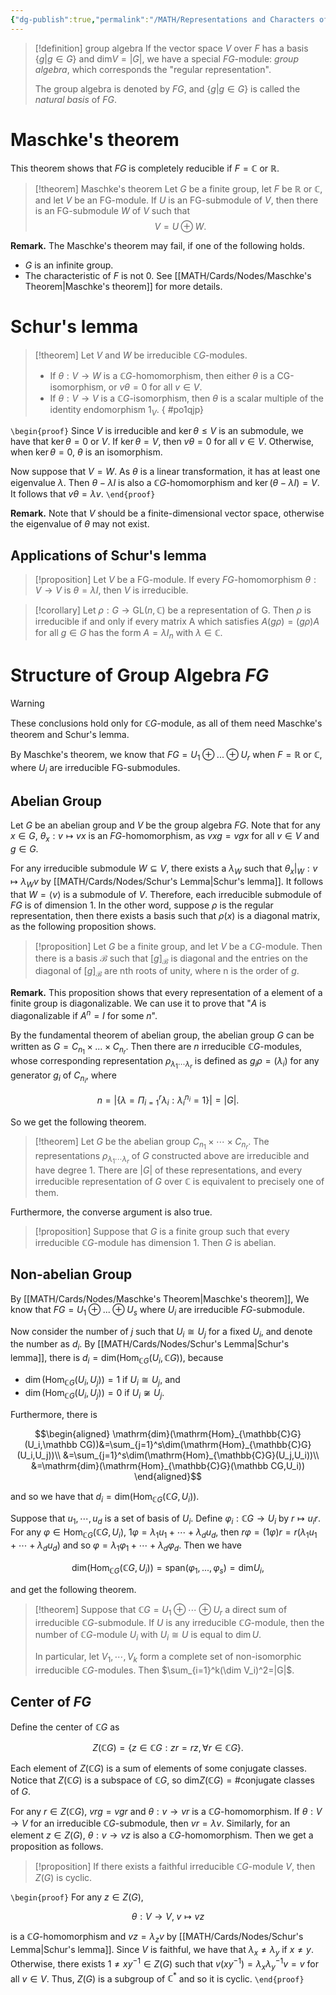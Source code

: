 ```yaml
---
{"dg-publish":true,"permalink":"/MATH/Representations and Characters of Groups/Nodes/2 Group Algebra/","dgPassFrontmatter":true}
---
```



> [!definition] group algebra
> If the vector space $V$ over $F$ has a basis $\{g|g\in G\}$ and $\mathrm {dim} V=|G|$, we have a special $FG$-module: *group algebra*, which corresponds the "regular representation". 
> 
> The group algebra is denoted by $FG$, and $\{g|g\in G\}$ is called the *natural basis* of $FG.$

# Maschke's theorem

This theorem shows that $FG$ is completely reducible if $F=\mathbb{C}$ or $\mathbb{R}$.

> [!theorem] Maschke's theorem
> Let $G$ be a finite group, let $F$ be $\mathbb{R}$ or $\mathbb{C}$, and let $V$ be an FG-module. If $U$ is an FG-submodule of $V$, then there is an FG-submodule $W$ of $V$ such that$$V=U\oplus W.$$

**Remark.** The Maschke's theorem may fail, if one of the following holds.
- $G$ is an infinite group.
- The characteristic of $F$ is not $0$. See [[MATH/Cards/Nodes/Maschke's Theorem\|Maschke's theorem]] for more details.

# Schur's lemma

> [!theorem]
> Let $V$ and $W$ be irreducible $\mathbb CG$-modules. 
> - If $\theta: V\to W$ is a $\mathbb CG$-homomorphism, then either $\theta$ is a CG-isomorphism, or $v\theta=0$ for all $v\in V$.
> - If $\theta:V\to V$ is a $\mathbb CG$-isomorphism, then $\theta$ is a scalar multiple of the identity endomorphism $1_V$.
{ #po1qjp}


`\begin{proof}`
Since $V$ is irreducible and $\ker\theta\leqslant V$ is an submodule, we have that $\ker\theta=0\mbox{ or }V$. If $\ker\theta=V$, then $v\theta=0$ for all $v\in V$. Otherwise, when $\ker\theta=0$, $\theta$ is an isomorphism.

Now suppose that $V=W$. As $\theta$ is a linear transformation, it has at least one eigenvalue $\lambda$. Then $\theta-\lambda I$ is also a $\mathbb{C}G$-homomorphism and $\ker(\theta-\lambda I)=V$. It follows that $v\theta= \lambda v$.
`\end{proof}`

**Remark.** Note that $V$ should be a finite-dimensional vector space, otherwise the eigenvalue of $\theta$ may not exist.
 
## Applications of Schur's lemma

> [!proposition]
> Let $V$ be a FG-module. If every $FG$-homomorphism $\theta:V\to V$ is $\theta = \lambda I$, then $V$ is irreducible.

> [!corollary]
> Let $\rho:G\to \mathrm{GL}(n,\mathbb{C})$ be a representation of G. Then $\rho$ is irreducible if and only if every matrix A which satisfies $A(g\rho)=(g\rho)A$ for all $g\in G$ has the form $A=\lambda I_n$ with $\lambda\in \mathbb{C}$.

# Structure of Group Algebra $FG$

> [!warning]
> These conclusions hold only for $\mathbb CG$-module, as all of them need Maschke's theorem and Schur's lemma.
 
By Maschke's theorem, we know that $FG=U_1\oplus...\oplus U_r$ when $F=\mathbb{R}$ or $\mathbb C$, where $U_i$ are irreducible FG-submodules.

## Abelian Group

Let $G$ be an abelian group and $V$ be the group algebra $FG$. Note that for any $x\in G$, $\theta_x:v\mapsto vx$ is an $FG$-homomorphism, as $vxg=vgx$ for all $v\in V$ and $g\in G$. 

For any irreducible submodule $W\subseteq V$, there exists a $\lambda_W$ such that $\theta_x|_{W}:v\mapsto\lambda_Wv$ by [[MATH/Cards/Nodes/Schur's Lemma\|Schur's lemma]]. It follows that $W=\left\langle v\right\rangle$ is a submodule of $V$. Therefore, each irreducible submodule of $FG$ is of dimension $1$. In the other word, suppose $\rho$ is the regular representation, then there exists a basis such that $\rho(x)$ is a diagonal matrix, as the following proposition shows.

> [!proposition]
> Let $G$ be a finite group, and let $V$ be a $\mathbb CG$-module. Then there is a basis $\mathcal B$ such that $[g]_{\mathcal B}$ is diagonal and the entries on the diagonal of $[g]_{\mathcal B}$ are nth roots of unity, where n is the order of $g$.

**Remark.** This proposition shows that every representation of a element of a finite group is diagonalizable. We can use it to prove that "$A$ is diagonalizable if $A^n=I$ for some $n$".

By the fundamental theorem of abelian group, the abelian group $G$ can be written as $G=C_{n_1}\times...\times C_{n_r}$. Then there are $n$ irreducible $\mathbb{C}G$-modules, whose corresponding representation $\rho_{\lambda_1\cdots\lambda_r}$ is defined as $g_i\rho=(\lambda_i)$ for any generator $g_i$ of $C_{n_i}$, where

$$n=|\{\lambda=\Pi_{i=1}^r\lambda_i:\lambda_i^{n_i}=1\}|=|G|.$$

So we get the following theorem.

> [!theorem]
> Let $G$ be the abelian group $C_{n_1}\times\cdots\times C_{n_r}$. The representations $\rho_{\lambda_1\cdots\lambda_r}$ of $G$ constructed above are irreducible and have degree $1$. There are $|G|$ of these representations, and every irreducible representation of $G$ over $\mathbb{C}$ is equivalent to precisely one of them.

Furthermore, the converse argument is also true.

> [!proposition]
> Suppose that $G$ is a finite group such that every irreducible $\mathbb CG$-module has dimension 1. Then $G$ is abelian.

## Non-abelian Group

By [[MATH/Cards/Nodes/Maschke's Theorem\|Maschke's theorem]], We know that $FG=U_1\oplus...\oplus U_s$ where $U_i$ are irreducible $FG$-submodule.

Now consider the number of $j$ such that $U_i\cong U_j$ for a fixed $U_i$, and denote the number as $d_i$. By [[MATH/Cards/Nodes/Schur's Lemma\|Schur's lemma]], there is $d_i=\mathrm{dim}(\mathrm{Hom}_{\mathbb{C}G}(U_i,\mathbb CG))$, because
- $\dim(\mathrm{Hom}_{\mathbb{C}G}(U_i,U_j))=1$ if $U_i\cong U_j$, and
- $\dim(\mathrm{Hom}_{\mathbb{C}G}(U_i,U_j))=0$ if $U_i\not\cong U_j$.

Furthermore, there is

$$\begin{aligned}
\mathrm{dim}(\mathrm{Hom}_{\mathbb{C}G}(U_i,\mathbb CG))&=\sum_{j=1}^s\dim(\mathrm{Hom}_{\mathbb{C}G}(U_i,U_j))\\
&=\sum_{j=1}^s\dim(\mathrm{Hom}_{\mathbb{C}G}(U_j,U_i))\\
&=\mathrm{dim}(\mathrm{Hom}_{\mathbb{C}G}(\mathbb CG,U_i))
\end{aligned}$$

and so we have that $d_i=\mathrm{dim}(\mathrm{Hom}_{\mathbb{C}G}(\mathbb CG,U_i))$.

Suppose that $u_1,\cdots,u_d$ is a set of basis of $U_i$. Define $\varphi_i:\mathbb{C}G\to U_i$ by $r\mapsto u_ir$. For any $\varphi\in\mathrm{Hom}_{\mathbb{C}G}(\mathbb{C}G,U_i)$, $1\varphi=\lambda_1u_1+\cdots+\lambda_du_d$, then $r\varphi=(1\varphi)r=r(\lambda_1u_1+\cdots+\lambda_du_d)$ and so $\varphi=\lambda_1\varphi_1+\cdots+\lambda_d\varphi_d$. Then we have

$$\mathrm{dim}(\mathrm{Hom}_{\mathbb{C}G}(\mathbb CG,U_i))=\mathrm{span}(\varphi_1,...,\varphi_s)=\mathrm{dim}U_i,$$

and get the following theorem.

> [!theorem]
> Suppose that $\mathbb{C}G=U_1\oplus\cdots\oplus U_r$ a direct sum of irreducible $\mathbb{C}G$-submodule. If $U$ is any irreducible $\mathbb{C}G$-module, then the number of $\mathbb{C}G$-module $U_i$ with $U_i\cong U$ is equal to $\dim U$.
> 
> In particular, let $V_1,\cdots,V_k$ form a complete set of non-isomorphic irreducible $\mathbb{C}G$-modules. Then $\sum_{i=1}^k(\dim V_i)^2=|G|$.

## Center of $FG$

Define the center of $\mathbb CG$ as

$$Z(\mathbb CG)=\{z\in\mathbb CG :zr=rz,\forall r\in \mathbb CG\}.$$

Each element of $Z(\mathbb CG)$ is a sum of elements of some conjugate classes. Notice that $Z(\mathbb CG)$ is a subspace of $\mathbb CG$, so $\mathrm{dim}Z(\mathbb CG)=\#$conjugate classes of $G$.

For any $r\in Z(\mathbb CG)$, $vrg=vgr$ and $\theta:v\to vr$ is a $\mathbb CG$-homomorphism. If $\theta:V\to V$ for an irreducible $\mathbb CG$-submodule, then $vr=\lambda v$. Similarly, for an element $z\in Z(G)$, $\theta:v\to vz$ is also a $\mathbb CG$-homomorphism. Then we get a proposition as follows.

> [!proposition]
> If there exists a faithful irreducible $\mathbb CG$-module $V$, then $Z(G)$ is cyclic.

`\begin{proof}`
For any $z\in Z(G)$,

$$\theta:V\to V,\;
v\mapsto vz$$

is a $\mathbb CG$-homomorphism and $vz=\lambda_zv$ by [[MATH/Cards/Nodes/Schur's Lemma\|Schur's lemma]]. Since $V$ is faithful, we have that $\lambda_x\neq\lambda_y$ if $x\neq y$. Otherwise, there exists $1\neq xy^{-1}\in Z(G)$ such that $v(xy^{-1})=\lambda_x\lambda_y^{-1}v=v$ for all $v\in V$. Thus, $Z(G)$ is a subgroup of $\mathbb C^{*}$ and so it is cyclic.
`\end{proof}`

